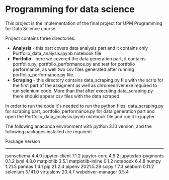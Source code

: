 # Programming for data science

This project is the implementation of the final project for UPM Programming for Data Science course.

Project contains three directories:
        
<ul>
    <li><b>Analysis</b> - this part covers data analysis part and it contains only Portfolio_data_analysis.ipynb notebook file</li>
    <li><b>Portfolio</b> - here we covered the data generation part, it contains portfolio.py, portfolio_performance.py and test for portfolio performance, as well two csv files generated after running portfolio_performance.py file.</li>
    <li><b>Scraping</b> - this directory contains data_scraping.py file with the scrip for the first part of the assigment as well as chromedriver.exe required to run selenium code. More than that after executing data_scraping.py there should appear csv files with the data scraped.</li>
</ul>

In order to run the  code it's needed to run the python files: data_scraping.py for scraping part,
portfolio_performance.py for data generation part and open the Portfolio_data_analysis.ipynb 
notebook file and run it in jupyter.

The following anaconda environment with python 3.10 version, and the following packages installed are required:

Package              Version
-------------------- ---------
jsonschema           4.4.0
jupyter-client       7.1.2
jupyter-core         4.9.2
jupyterlab-pygments  0.1.2
lxml                 4.8.0
matplotlib           3.5.1
matplotlib-inline    0.1.2
notebook             6.4.8
numpy                1.21.5
pandas               1.4.1
pip                  21.2.4
pipenv               2021.5.29
scipy                1.7.3
seaborn              0.11.2
selenium             3.141.0
virtualenv           20.4.7
webdriver-manager    3.5.4




